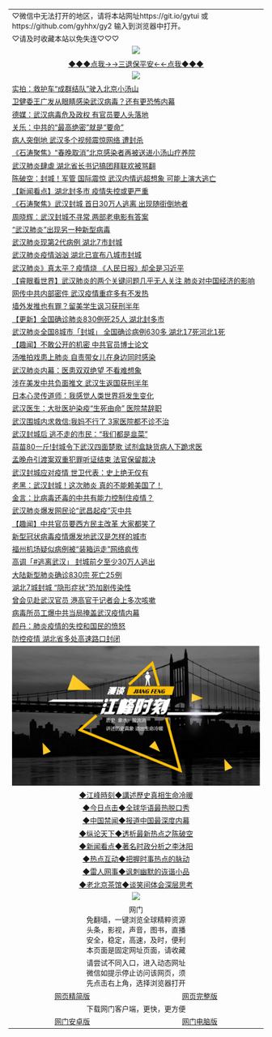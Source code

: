  <table>
<tr>
<td colspan="2" align=left>
♡微信中无法打开的地区，请将本站网址https://git.io/gytui 或 https://github.com/gyhhx/gy2 输入到浏览器中打开。 
 </td>
</tr>
 <tr>
 <td colspan="2" align=left>
♡请及时收藏本站以免失连♡♡♡
</td>
 </tr>
  <tr>
    <td colspan="2" align=center><img src="https://github.com/gyhhx/image-upload/blob/master/3t.jpg"></td>
 </tr>
 <tr><td colspan="2" align="center"><a href="https://xball.casa/oo.aspx?name=ogQuit&key=eqxowaguscvmxdgc&from=gy">◆◆◆点我→→三退保平安←←点我◆◆◆</a></td></tr>
  <tr>
    <td colspan="2" align=center><img src="https://cdn.jsdelivr.net/gh/gyoupiodf/im1/%E7%BD%91%E9%97%A8%E6%96%B0%E9%97%BB1.jpg"></td>
 </tr>
<tr><td colspan="2" align="left"><a href="https://xball.casa/oo.aspx?name=c1121216&key=eqxowaguscvmxdgc&from=gy">实拍：救护车“成群结队”驶入北京小汤山</a></td></tr>
<tr><td colspan="2" align="left"><a href="https://xball.casa/oo.aspx?name=c1121220&key=eqxowaguscvmxdgc&from=gy">卫健委王广发从眼睛感染武汉病毒？还有更恐怖内幕</a></td></tr>
<tr><td colspan="2" align="left"><a href="https://xball.casa/oo.aspx?name=c1121235&key=eqxowaguscvmxdgc&from=gy">德媒：武汉病毒危及政权 有官员要人头落地</a></td></tr>
<tr><td colspan="2" align="left"><a href="https://xball.casa/oo.aspx?name=c1121217&key=eqxowaguscvmxdgc&from=gy">关乐：中共的“最高绝密”就是“要命”</a></td></tr>
<tr><td colspan="2" align="left"><a href="https://xball.casa/oo.aspx?name=c1121199&key=eqxowaguscvmxdgc&from=gy">病人突倒地 武汉多个视频震惊网络 遭封杀</a></td></tr>
<tr><td colspan="2" align="left"><a href="https://xball.casa/oo.aspx?name=c1121202&key=eqxowaguscvmxdgc&from=gy">《石涛聚焦》“春晚取消”北京感染者再被送进小汤山疗养院</a></td></tr>
<tr><td colspan="2" align="left"><a href="https://xball.casa/oo.aspx?name=c1121215&key=eqxowaguscvmxdgc&from=gy">武汉肺炎肆虐 湖北省长书记搞团拜联欢被骂翻</a></td></tr>
<tr><td colspan="2" align="left"><a href="https://xball.casa/oo.aspx?name=c1121149&key=eqxowaguscvmxdgc&from=gy">陈破空：封城！军管 国际震惊 武汉内情远超想象 可能上演大逃亡</a></td></tr>
<tr><td colspan="2" align="left"><a href="https://xball.casa/oo.aspx?name=c1121189&key=eqxowaguscvmxdgc&from=gy">【新闻看点】湖北封多市 疫情失控或更严重</a></td></tr>
<tr><td colspan="2" align="left"><a href="https://xball.casa/oo.aspx?name=c1121182&key=eqxowaguscvmxdgc&from=gy">《石涛聚焦》武汉封城 首日30万人逃离 出现随街倒地者</a></td></tr>
<tr><td colspan="2" align="left"><a href="https://xball.casa/oo.aspx?name=c1121236&key=eqxowaguscvmxdgc&from=gy">周晓辉：武汉封城不寻常 两部老电影有答案</a></td></tr>
<tr><td colspan="2" align="left"><a href="https://xball.casa/oo.aspx?name=c1121225&key=eqxowaguscvmxdgc&from=gy">“武汉肺炎”出现另一种新型病毒</a></td></tr>
<tr><td colspan="2" align="left"><a href="https://xball.casa/oo.aspx?name=c1121243&key=eqxowaguscvmxdgc&from=gy">武汉肺炎现第2代病例 湖北7市封城</a></td></tr>
<tr><td colspan="2" align="left"><a href="https://xball.casa/oo.aspx?name=c1121078&key=eqxowaguscvmxdgc&from=gy">武汉肺炎疫情汹汹 湖北已宣布八城市封城</a></td></tr>
<tr><td colspan="2" align="left"><a href="https://xball.casa/oo.aspx?name=c1121174&key=eqxowaguscvmxdgc&from=gy">武汉肺炎》真太平？疫情烧 《人民日报》却全是习近平</a></td></tr>
<tr><td colspan="2" align="left"><a href="https://xball.casa/oo.aspx?name=c1121203&key=eqxowaguscvmxdgc&from=gy">【睿眼看世界】武汉肺炎的两个关键问题几乎无人关注 肺炎对中国经济的影响</a></td></tr>
<tr><td colspan="2" align="left"><a href="https://xball.casa/oo.aspx?name=c1121145&key=eqxowaguscvmxdgc&from=gy">网传中共内部密件 武汉疫情重症多有不发热</a></td></tr>
<tr><td colspan="2" align="left"><a href="https://xball.casa/oo.aspx?name=c1121230&key=eqxowaguscvmxdgc&from=gy">墙外发推也有罪？留美学生讽习获刑半年</a></td></tr>
<tr><td colspan="2" align="left"><a href="https://xball.casa/oo.aspx?name=c1120951&key=eqxowaguscvmxdgc&from=gy">【更新】全国确诊肺炎830例死25人 湖北封多市</a></td></tr>
<tr><td colspan="2" align="left"><a href="https://xball.casa/oo.aspx?name=c1121238&key=eqxowaguscvmxdgc&from=gy">武汉肺炎全国8城市「封城」 全国确诊病例630多 湖北17死河北1死</a></td></tr>
<tr><td colspan="2" align="left"><a href="https://xball.casa/oo.aspx?name=c1121242&key=eqxowaguscvmxdgc&from=gy">【趣闻】不敢公开的机密 中共官员博士论文</a></td></tr>
<tr><td colspan="2" align="left"><a href="https://xball.casa/oo.aspx?name=c1121241&key=eqxowaguscvmxdgc&from=gy">汤唯拍戏患上肺炎 自责带女儿在身边同时感染</a></td></tr>
<tr><td colspan="2" align="left"><a href="https://xball.casa/oo.aspx?name=c1121209&key=eqxowaguscvmxdgc&from=gy">武汉肺炎内幕：医患双双绝望 不看难想象</a></td></tr>
<tr><td colspan="2" align="left"><a href="https://xball.casa/oo.aspx?name=c1121234&key=eqxowaguscvmxdgc&from=gy">涉在美发中共负面推文 武汉生返国获刑半年</a></td></tr>
<tr><td colspan="2" align="left"><a href="https://xball.casa/oo.aspx?name=c1121283&key=eqxowaguscvmxdgc&from=gy">日本心灵传道师：我感觉人类世界将发生变化</a></td></tr>
<tr><td colspan="2" align="left"><a href="https://xball.casa/oo.aspx?name=c1121245&key=eqxowaguscvmxdgc&from=gy">武汉医生：大批医护染疫“生死由命” 医院禁辞职</a></td></tr>
<tr><td colspan="2" align="left"><a href="https://xball.casa/oo.aspx?name=c1121221&key=eqxowaguscvmxdgc&from=gy">武汉围城内求救信:我妈不行了 3家医院都不诊不治</a></td></tr>
<tr><td colspan="2" align="left"><a href="https://xball.casa/oo.aspx?name=c1121249&key=eqxowaguscvmxdgc&from=gy">武汉封城后 逃不走的市民：“我们都是韭菜”</a></td></tr>
<tr><td colspan="2" align="left"><a href="https://xball.casa/oo.aspx?name=c1121277&key=eqxowaguscvmxdgc&from=gy">蒜苗80一斤!封城令下武汉四面楚歌 试剂盒缺货病人下跪求医</a></td></tr>
<tr><td colspan="2" align="left"><a href="https://xball.casa/oo.aspx?name=c1121285&key=eqxowaguscvmxdgc&from=gy">孟晚舟引渡案双重犯罪听证结束 法官保留裁决</a></td></tr>
<tr><td colspan="2" align="left"><a href="https://xball.casa/oo.aspx?name=c1121152&key=eqxowaguscvmxdgc&from=gy">武汉封城应对疫情 世卫代表：史上绝无仅有</a></td></tr>
<tr><td colspan="2" align="left"><a href="https://xball.casa/oo.aspx?name=c1121204&key=eqxowaguscvmxdgc&from=gy">老黑：武汉封城！这次肺炎 真的不能赖美国了！</a></td></tr>
<tr><td colspan="2" align="left"><a href="https://xball.casa/oo.aspx?name=c1121194&key=eqxowaguscvmxdgc&from=gy">金言：比病毒还毒的中共有能力控制住疫情？</a></td></tr>
<tr><td colspan="2" align="left"><a href="https://xball.casa/oo.aspx?name=c1121224&key=eqxowaguscvmxdgc&from=gy">武汉肺炎爆发网民论“武昌起疫”灭中共</a></td></tr>
<tr><td colspan="2" align="left"><a href="https://xball.casa/oo.aspx?name=c1121259&key=eqxowaguscvmxdgc&from=gy">【趣闻】中共官员要西方民主改革 大家都笑了</a></td></tr>
<tr><td colspan="2" align="left"><a href="https://xball.casa/oo.aspx?name=c1121281&key=eqxowaguscvmxdgc&from=gy">新型冠状病毒疫情爆发地武汉是怎样的城市</a></td></tr>
<tr><td colspan="2" align="left"><a href="https://xball.casa/oo.aspx?name=c1121179&key=eqxowaguscvmxdgc&from=gy">福州机场疑似病例被“装箱运走”网络疯传</a></td></tr>
<tr><td colspan="2" align="left"><a href="https://xball.casa/oo.aspx?name=c1121154&key=eqxowaguscvmxdgc&from=gy">高调「#逃离武汉」 封城前夕至少30万人逃出</a></td></tr>
<tr><td colspan="2" align="left"><a href="https://xball.casa/oo.aspx?name=c1121254&key=eqxowaguscvmxdgc&from=gy">大陆新型肺炎确诊830宗 死亡25例</a></td></tr>
<tr><td colspan="2" align="left"><a href="https://xball.casa/oo.aspx?name=c1121244&key=eqxowaguscvmxdgc&from=gy">湖北7城封城 “隐形症状”恐加剧传染性</a></td></tr>
<tr><td colspan="2" align="left"><a href="https://xball.casa/oo.aspx?name=c1121146&key=eqxowaguscvmxdgc&from=gy">曾会见赴武汉官员 港高官于记者会上多次咳嗽</a></td></tr>
<tr><td colspan="2" align="left"><a href="https://xball.casa/oo.aspx?name=c1121162&key=eqxowaguscvmxdgc&from=gy">病毒所员工爆中共当局掩盖武汉疫情内幕</a></td></tr>
<tr><td colspan="2" align="left"><a href="https://xball.casa/oo.aspx?name=c1121193&key=eqxowaguscvmxdgc&from=gy">颜丹：肺炎疫情的失控和国民的愤怒</a></td></tr>
<tr><td colspan="2" align="left"><a href="https://xball.casa/oo.aspx?name=c1121237&key=eqxowaguscvmxdgc&from=gy">防控疫情 湖北省多处高速路口封闭</a></td></tr>

 <tr>
   <td colspan="2" align=center><img src="https://github.com/gyoupiodf/im1/blob/master/jf-1.jpg"></td>
  </tr>
   <tr>
   <td colspan="2" align=center> 
<a href="https://xball.casa/oo.aspx?name=c922850&key=eqxowaguscvmxdgc&from=gy&tag=9877">◆江峰時刻◆講述歷史真相生命冷暖</a><br/>
    </td>
  </tr>
   <tr>
   <td colspan="2" align=center> 
<a href="https://xball.casa/oo.aspx?name=c816850&key=eqxowaguscvmxdgc&from=gy&tag=9877">◆今日点击◆全球华语最热脱口秀</a><br/>
    </td>
  </tr>
  <tr>
  <td colspan="2" align=center>
<a href="https://xball.casa/oo.aspx?name=c816860&key=eqxowaguscvmxdgc&from=gy&tag=99733110">◆中国禁闻◆报道中国最深度内幕</a><br/>
   </tr>
  <tr>
     <td colspan="2" align=center>
<a href="https://xball.casa/oo.aspx?name=c816855&key=eqxowaguscvmxdgc&from=gy&tag=997110">◆纵论天下◆透析最新热点之陈破空</a><br/>
   </tr>
   <tr>
      <td colspan="2" align=center>
<a href="https://xball.casa/oo.aspx?name=c838308&key=eqxowaguscvmxdgc&from=gy&tag=9973110">◆新闻看点◆著名时政分析之李沐阳</a><br/>
   </tr>
   <tr>
     <td colspan="2" align=center>
<a href="https://xball.casa/oo.aspx?name=c816852&key=eqxowaguscvmxdgc&from=gy&tag=9733110">◆热点互动◆把握时事热点的脉动</a><br/>
   </tr>
   <tr>
      <td colspan="2" align=center>
<a href="https://xball.casa/oo.aspx?name=c816694&key=eqxowaguscvmxdgc&from=gy&tag=93310">◆雷人网事◆讽刺幽默的诙谐小品</a><br/>
   </tr>
   <tr>
    <td colspan="2" align=center>
<a href="https://xball.casa/oo.aspx?name=c816650&key=eqxowaguscvmxdgc&from=gy&tag=9973110">◆老北京茶馆◆谈笑间体会深层思考</a><br/>
   </tr>
 <tr>
    <td colspan="2" align="center"><img src="https://gitlab.com/ogate2/up/raw/master/_/oGate65.jpg"/></td>
  </tr>
  <tr>
    <td colspan="2" align="center">网门<br/>免翻墙，一键浏览全球精粹资源<br/>头条，影视，声音，图书，直播<br/>安全，稳定，高速，及时，便利<br/>本页面是固定网址页面，请收藏</td>
  <tr>
  <tr>
    <td colspan="2" align="center">请尝试不同入口，进入动态网址<br/>微信如提示停止访问该网页，须<br/>先点击右上角，选择浏览器打开</td>
  <tr>  
  <tr>
    <td align="center"><a href="https://gitcdn.xyz/repo/otiny/up/master/show002.htm">网页精简版</a></td>
    <td align="center"><a href="https://gitcdn.xyz/repo/otiny/up/master/show001.htm">网页完整版</a></td>
  </tr>
  <tr>
    <td colspan="2" align="center">下载网门客户端，更快，更方便</td>
  <tr>
  <tr>
    <td align="center"><a href="https://raw.githubusercontent.com/opipe/up/master/oGatea.apk">网门安卓版</a></td>
    <td align="center"><a href="https://raw.githubusercontent.com/opipe/up/master/oGate.zip">网门电脑版</a></td>
  </tr>
</table>


